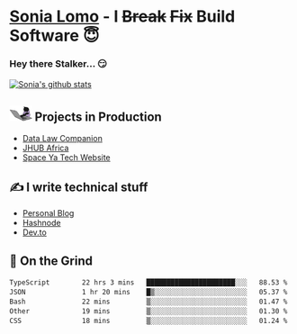 # [Sonia Lomo](https://sonylomo.github.io/) - I ~~Break~~ ~~Fix~~ Build Software 😇
### Hey there Stalker... 😏 

<a href="https://github.com/sonylomo/github-readme-stats">
  <img align="center" src="https://media.giphy.com/media/lU05nFSW6Y2A/giphy.gif" alt="Sonia's github stats" />
</a>

## <img src="assets/devcat.gif" width="40"> Projects in Production
- [Data Law Companion](https://datalawcompanion.org/)
- [JHUB Africa](https://jhubafrica.com/)
- [Space Ya Tech Website](https://www.spaceyatech.com/)

## ✍️ I write technical stuff
- [Personal Blog](https://sonylomo-github-io.vercel.app/blog)
- [Hashnode](https://sonylomo.hashnode.dev/)
- [Dev.to](https://dev.to/sonylomo)

## 🤡 On the Grind
<!--START_SECTION:waka-->

```txt
TypeScript        22 hrs 3 mins   ██████████████████████░░░   88.53 %
JSON              1 hr 20 mins    █▒░░░░░░░░░░░░░░░░░░░░░░░   05.37 %
Bash              22 mins         ▒░░░░░░░░░░░░░░░░░░░░░░░░   01.47 %
Other             19 mins         ▒░░░░░░░░░░░░░░░░░░░░░░░░   01.30 %
CSS               18 mins         ▒░░░░░░░░░░░░░░░░░░░░░░░░   01.24 %
```

<!--END_SECTION:waka-->
